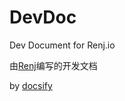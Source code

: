 # DevDoc
Dev Document for Renj.io

由[Renj](https://github.com/landers1037)编写的开发文档

by [docsify](https://docsify.js.org)